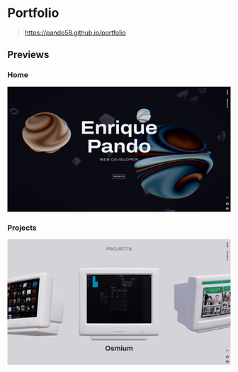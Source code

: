 # Portfolio

> https://pando58.github.io/portfolio

## Previews

### Home

<img src="readme_src/home.png" alt="home preview image" width="600" />

### Projects

<img src="readme_src/projects.png" alt="projects preview image" width="600" />
